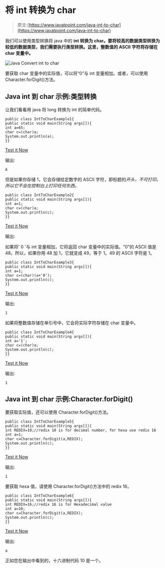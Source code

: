 # 将 int 转换为 char

> 原文:[https://www.javatpoint.com/java-int-to-char](https://www.javatpoint.com/java-int-to-char)

我们可以使用类型转换将 java 中的 **int 转换为 char。要将较高的数据类型转换为较低的数据类型，我们需要执行类型转换。这里，整数值的 ASCII 字符将存储在 char 变量中。**

![Java Convert int to char](../Images/5a38057ffa5894ac9dae23547e206fad.png)

要获取 char 变量中的实际值，可以将“0”与 int 变量相加。或者，可以使用 Character.forDigit()方法。

## Java int 到 char 示例:类型转换

让我们看看用 java 将 long 转换为 int 的简单代码。

```
public class IntToCharExample1{
public static void main(String args[]){
int a=65;
char c=(char)a;
System.out.println(a);
}}

```

[Test it Now](https://compiler.javatpoint.com/opr/test.jsp?filename=IntToCharExample1)

输出:

```
A

```

但是如果你存储 1，它会存储给定数字的 ASCII 字符，即标题的*开头，不可打印。所以它不会在控制台上打印任何东西。*

```
public class IntToCharExample2{
public static void main(String args[]){
int a=1;  
char c=(char)a;  
System.out.println(c);
}}

```

[Test it Now](https://compiler.javatpoint.com/opr/test.jsp?filename=IntToCharExample2)

输出:

如果将' 0 '与 int 变量相加，它将返回 char 变量中的实际值。“0”的 ASCII 值是 48。所以，如果你用 48 加 1，它就变成 49，等于 1。49 的 ASCII 字符是 1。

```
public class IntToCharExample3{
public static void main(String args[]){
int a=1;  
char c=(char)(a+'0');  
System.out.println(c); 
}}

```

[Test it Now](https://compiler.javatpoint.com/opr/test.jsp?filename=IntToCharExample3)

输出:

```
1

```

如果将整数值存储在单引号中，它会将实际字符存储在 char 变量中。

```
public class IntToCharExample4{
public static void main(String args[]){
int a='1';  
char c=(char)a;  
System.out.println(c);
}}

```

[Test it Now](https://compiler.javatpoint.com/opr/test.jsp?filename=IntToCharExample4)

输出:

```
1

```

## Java int 到 char 示例:Character.forDigit()

要获取实际值，还可以使用 Character.forDigit()方法。

```
public class IntToCharExample5{
public static void main(String args[]){
int REDIX=10;//redix 10 is for decimal number, for hexa use redix 16
int a=1;  
char c=Character.forDigit(a,REDIX);  
System.out.println(c); 
}}

```

[Test it Now](https://compiler.javatpoint.com/opr/test.jsp?filename=IntToCharExample5)

输出:

```
1

```

要获取 hexa 值，请使用 Character.forDigit()方法中的 redix 16。

```
public class IntToCharExample6{
public static void main(String args[]){
int REDIX=16;//redix 16 is for Hexadecimal value
int a=10;  
char c=Character.forDigit(a,REDIX);  
System.out.println(c); 
}}

```

[Test it Now](https://compiler.javatpoint.com/opr/test.jsp?filename=IntToCharExample6)

输出:

```
a

```

正如您在输出中看到的，十六进制代码 10 是一个。